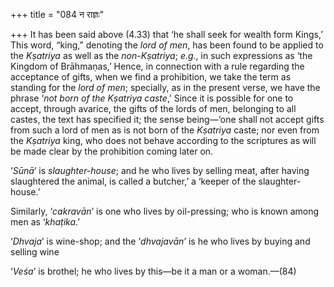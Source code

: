 +++
title = "084 न राज्ञः"

+++
It has been said above (4.33) that ‘he shall seek for wealth form
Kings,’ This word, “king,” denoting the *lord of men*, has been found to
be applied to the *Kṣatriya* as well as the *non-Kṣatriya*; *e.g*., in
such expressions as ‘the Kingdom of Brāhmaṇas,’ Hence, in connection
with a rule regarding the acceptance of gifts, when we find a
prohibition, we take the term as standing for the *lord of men*;
specially, as in the present verse, we have the phrase ‘*not born of the
Kṣatriya caste*,’ Since it is possible for one to accept, through
avarice, the gifts of the lords of men, belonging to all castes, the
text has specified it; the sense being—‘one shall not accept gifts from
such a lord of men as is not born of the *Kṣatriya* caste; nor even from
the *Kṣatriya* king, who does not behave according to the scriptures as
will be made clear by the prohibition coming later on.

‘*Sūnā*’ is *slaughter-house*; and he who lives by selling meat, after
having slaughtered the animal, is called a butcher,’ a ‘keeper of the
slaughter-house.’

Similarly, ‘*cakravān*’ is one who lives by oil-pressing; who is known
among men as ‘*khaṭika*.’

‘*Dhvaja*’ is wine-shop; and the ‘*dhvajavān*’ is he who lives by buying
and selling wine

‘*Veśa*’ is brothel; he who lives by this—be it a man or a woman.—(84)


